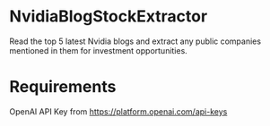 # NvidiaBlogStockExtractor
Read the top 5 latest Nvidia blogs and extract any public companies mentioned in them for investment opportunities.

# Requirements
OpenAI API Key from https://platform.openai.com/api-keys
